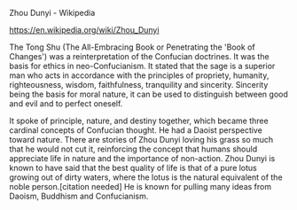 Zhou Dunyi - Wikipedia

https://en.wikipedia.org/wiki/Zhou_Dunyi


The Tong Shu (The All-Embracing Book or Penetrating the 'Book of Changes') was a reinterpretation of the Confucian doctrines. It was the basis for ethics in neo-Confucianism. It stated that the sage is a superior man who acts in accordance with the principles of propriety, humanity, righteousness, wisdom, faithfulness, tranquility and sincerity. Sincerity being the basis for moral nature, it can be used to distinguish between good and evil and to perfect oneself.

It spoke of principle, nature, and destiny together, which became three cardinal concepts of Confucian thought. He had a Daoist perspective toward nature. There are stories of Zhou Dunyi loving his grass so much that he would not cut it, reinforcing the concept that humans should appreciate life in nature and the importance of non-action. Zhou Dunyi is known to have said that the best quality of life is that of a pure lotus growing out of dirty waters, where the lotus is the natural equivalent of the noble person.[citation needed] He is known for pulling many ideas from Daoism, Buddhism and Confucianism.

